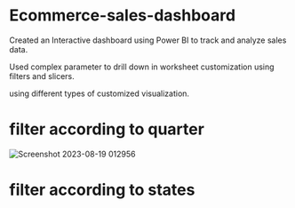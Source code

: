 # Ecommerce-sales-dashboard
Created an Interactive dashboard using Power BI to track and analyze sales data.

Used complex parameter to drill down in worksheet customization using filters and slicers.

using different types of customized visualization.

# filter according to quarter
![Screenshot 2023-08-19 012956](https://github.com/Kunjal-sketch/Ecommerce-sales-dashboard/assets/82381473/d69a9629-9226-41ec-aded-7c2c6c130970)



# filter according to states

